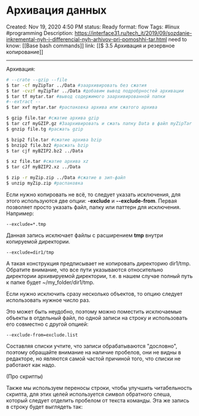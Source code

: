 # Архивация данных

Created: Nov 19, 2020 4:50 PM
status: Ready
format: flow
Tags: #linux #programming 
Description: https://interface31.ru/tech_it/2019/09/sozdanie-inkremental-nyh-i-differencial-nyh-arhivov-pri-pomoshhi-tar.html
need to know: [[Base bash commands]]
link: [[$ 3.5 Архивация и резервное копирование]]

---

Архивация:

```bash
# --crate --gzip --file
$ tar -cf myZipTar ../Data #заархивировать без сжатия
$ tar -cvzf myZipTar ../Data #добавим вывод подробрностей архивации
$ tar tf mytar.tar #вывод содержимого заархивированной папки
#--extract --
$ tar xvf mytar.tar #распаковка архива или сжатого архива

$ gzip file.tar #сжатие архива gzip
$ tar czf myGZIP.gz #Заархивировать и сжать папку Data в файл myZipTar
$ gnzip file.tg #расжать gzip

$ bzip2 file.tar #сжатие архива bzip
$ bnzip2 file.bz2 #расжать bzip
$ tar cjf myBZIP2.bz2 ../Data

$ xz file.tar #сжатие архива xz
$ tar cJf myBZIP2.xz ../Data

$ zip -r myZip.zip ../Data #сжатие в зип-файл
$ unzip myZip.zip #распаковка
```

Если нужно копировать не всё, то следует указать исключения, для этого используются две опции: **-exclude** и **--exclude-from**. Первая позволяет просто указать файл, папку или паттерн для исключения. Например:

```
--exclude=*.tmp

```

Данная запись исключает файлы с расширением **tmp** внутри копируемой директории.

```
--exclude=dir1/tmp
```

А такая конструкция предписывает не копировать директорию dir1/tmp. Обратите внимание, что все пути указываются относительно директории архивируемой директории, т.е. в нашем случае полный путь к папке будет ~/my_folder/dir1/tmp.

Если нужно исключить сразу несколько объектов, то опцию следует использовать нужное число раз.

Это может быть неудобно, поэтому можно поместить исключаемые объекты в отдельный файл, по одной записи на строку и использовать его совместно с другой опцией:

```
--exclude-from=exclude.list
```

Составляя списки учтите, что записи обрабатываются "дословно", поэтому обращайте внимание на наличие пробелов, они не видны в редакторе, но являются самой частой причиной того, что списки не работают как надо.

(Про скрипты)

Также мы используем переносы строки, чтобы улучшить читабельность скрипта, для этих целей используется символ обратного слеша, который следует отделить пробелом от текста команды. Эта же запись в строку будет выглядеть так: